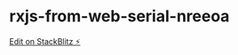 # rxjs-from-web-serial-nreeoa

[Edit on StackBlitz ⚡️](https://stackblitz.com/edit/rxjs-from-web-serial-nreeoa)